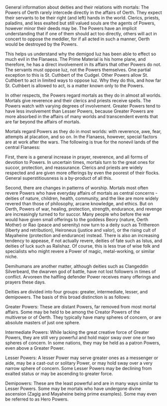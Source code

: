 General information about deities 
and their relations with mortals:
The Powers of Oerth rarely intercede directly in the affairs of Oerth. They expect their servants to be their right (and left) hands in the world. Clerics, priests, paladins, and less exalted but still valued souls are the agents of Powers, however minor their deeds may be. The Powers have an implicit understanding that if one of them should act too directly, others will act in concert to oppose the meddler, for if all acted in such a manner, Oerth would be destroyed by the Powers.

This helps us understand why the demigod Iuz has been able to effect so much evil in the Flanaess. The Prime Material is his home plane, and therefore, he has a direct involvement in its affairs that other Powers do not. The servants must oppose Iuz, not the Powers themselves. One partial exception to this is St. Cuthbert of the Cudgel. Other Powers allow St. Cuthbert to act in limited ways to oppose Iuz. Why they do this, and how far St. Cuthbert is allowed to act, is a matter known only to the Powers.

In other respects, the Powers regard mortals as they do in almost all worlds. Mortals give reverence and their clerics and priests receive spells. The Powers watch with varying degrees of involvement. Greater Powers tend to have less involvement than Lesser Powers, because Greater Powers are more absorbed in the affairs of many worlds and transcendent events that are far beyond the affairs of mortals.

Mortals regard Powers as they do in most worlds: with reverence, awe, fear, attempts at placation, and so on. In the Flanaess, however, special factors are at work after the wars. The following is true for the nonevil lands of the central Flanaess:

First, there is a general increase in prayer, reverence, and all forms of devotion to Powers. In uncertain times, mortals turn to the great ones for succor, protection, and reassurance. Clerics and priests are widely respected and are given more offerings by even the poorest of their flocks. General superstitiousness is a by-product of all this.

Second, there are changes in patterns of worship. Mortals most often revere Powers who have everyday affairs of mortals as central concerns - deities of nature, children, health, community, and the like are more widely revered than those of philosophy, arcane knowledge, and ethics. But on Oerth, Powers of war, healing, protection, strength, endurance, and revenge are increasingly turned to for succor. Many people who before the war would have given small offerings to the goddess Beory (nature, Oerth Mother) or Rao (peace and serenity) now turn to a deity such as Trithereon (liberty and retribution), Heironeus (justice and valor), or the rising cult of Mayaheine (protection and endurance) instead. There is also an increasing tendency to appease, if not actually revere, deities of fate such as Istus, and deities of luck such as Ralishaz. Of course, this is less true of wise folk and specialists who might revere a Power of magic, metal-working, or similar niche.

Demihumans are another matter, although deities such as Clangeddin Silverbeard, the dwarven god of battle, have not lost followers in times of conflict. Arvoreen the halfling defender Power receives many offerings and prayers these days.

Deities are divided into four groups: greater, intermediate, lesser, and demipowers. The basis of this broad distinction is as follows:

Greater Powers: These are distant Powers, far removed from most mortal affairs. Some may be held to be among the Creator Powers of the multiverse or of Oerth. They typically have many spheres of concern, or are absolute masters of just one sphere.

Intermediate Powers: While lacking the great creative force of Greater Powers, they are still very powerful and hold major sway over one or two spheres of concern. In some nations, they may be held as a patron Powers, even above a Greater Power.

Lesser Powers: A lesser Power may serve greater ones as a messenger or aide, may be a cast-out or solitary Power, or may hold sway over a very narrow sphere of concern. Some Lesser Powers may be declining from exalted status or may be ascending to greater force.

Demipowers: These are the least powerful and are in many ways similar to Lesser Powers. Some may be mortals who have undergone divine ascension (Zagig and Mayaheine being prime examples). Some may even be referred to as Hero Powers.